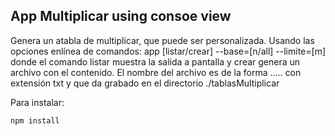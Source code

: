 
## App Multiplicar using consoe view

Genera un atabla de multiplicar, que puede ser personalizada.
Usando las opciones enlínea de comandos:
app [listar/crear] --base=[n/all] --limite=[m]
donde el comando listar muestra la salida a pantalla
y crear genera un archivo con el contenido. 
El nombre del archivo es de la forma ..... con extensión txt
y que da grabado en el directorio ./tablasMultiplicar

Para instalar:
```
npm install
```



